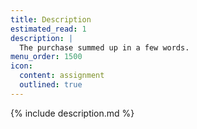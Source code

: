 ```yaml
---
title: Description
estimated_read: 1
description: |
  The purchase summed up in a few words.
menu_order: 1500
icon:
  content: assignment
  outlined: true
---
```


{% include description.md %}
